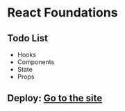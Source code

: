 # React Foundations
## Todo List
- Hooks
- Components
- State
- Props
## Deploy: [Go to the site](https://wdd-430-w01-todo-list.vercel.app/)
